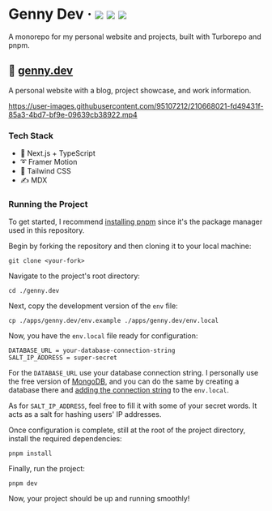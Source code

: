 <div>
  <h1>
    Genny Dev
    &middot;
    <img src="https://img.shields.io/website?style=flat-square&url=https%3A%2F%2Fwww.genny.dev"/>
    <img src="https://img.shields.io/github/deployments/Gennydev/genny.dev/production?label=production&style=flat-square"/>
    <img src="https://img.shields.io/github/commit-activity/m/Gennydev/genny.dev?style=flat-square"/>
  </h1>
</div>

A monorepo for my personal website and projects, built with Turborepo and pnpm.

## 📘 [genny.dev](https://www.genny.dev)

A personal website with a blog, project showcase, and work information.

https://user-images.githubusercontent.com/95107212/210668021-fd49431f-85a3-4bd7-bf9e-09639cb38922.mp4

### Tech Stack

- 🚀 Next.js + TypeScript
- ➰ Framer Motion
- 🍃 Tailwind CSS
- ✍ MDX

### Running the Project

To get started, I recommend [installing pnpm](https://pnpm.io/installation) since it's the package manager used in this repository.

Begin by forking the repository and then cloning it to your local machine:

```
git clone <your-fork>
```

Navigate to the project's root directory:

```
cd ./genny.dev
```

Next, copy the development version of the `env` file:

```
cp ./apps/genny.dev/env.example ./apps/genny.dev/env.local
```

Now, you have the `env.local` file ready for configuration:

```
DATABASE_URL = your-database-connection-string
SALT_IP_ADDRESS = super-secret
```

For the `DATABASE_URL` use your database connection string. I personally use the free version of [MongoDB](https://www.mongodb.com/), and you can do the same by creating a database there and [adding the connection string](https://www.mongodb.com/basics/mongodb-connection-string) to the `env.local`.

As for `SALT_IP_ADDRESS`, feel free to fill it with some of your secret words. It acts as a salt for hashing users' IP addresses.

Once configuration is complete, still at the root of the project directory, install the required dependencies:

```
pnpm install
```

Finally, run the project:

```
pnpm dev
```

Now, your project should be up and running smoothly!

